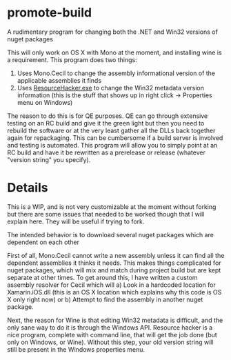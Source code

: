 # promote-build
A rudimentary program for changing both the .NET and Win32 versions of nuget packages

This will only work on OS X with Mono at the moment, and installing wine is a requirement.  This program does two things:

1) Uses Mono.Cecil to change the assembly informational version of the applicable assemblies it finds
2) Uses [ResourceHacker.exe](http://www.angusj.com/resourcehacker/) to change the Win32 metadata version information (this is the stuff that shows up in right click -> Properties menu on Windows)

The reason to do this is for QE purposes.  QE can go through extensive testing on an RC build and give it the green light but then you need to rebuild the software or at the very least gather all the DLLs back together again for repackaging.  This can be cumbersome if a build server is involved and testing is automated.  This program will allow you to simply point at an RC build and have it be rewritten as a prerelease or release (whatever "version string" you specify).

# Details

This is a WIP, and is not very customizable at the moment without forking but there are some issues that needed to be worked though that I will explain here.  They will be useful if trying to fork.

The intended behavior is to download several nuget packages which are dependent on each other 

First of all, Mono.Cecil cannot write a new assembly unless it can find all the dependent assemblies it thinks it needs.  This makes things complicated for nuget packages, which will mix and match during project build but are kept separate at other times.  To get around this, I have written a custom assembly resolver for Cecil which will a) Look in a hardcoded location for Xamarin.iOS.dll (this is an OS X location which explains why this code is OS X only right now) or b) Attempt to find the assembly in another nuget package.  

Next, the reason for Wine is that editing Win32 metadata is difficult, and the only sane way to do it is through the Windows API.  Resource hacker is a nice program, complete with command line, that will get the job done (but only on Windows, or Wine).  Without this step, your old version string will still be present in the Windows properties menu.  
